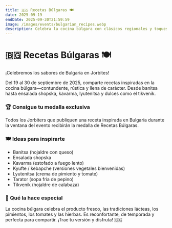 ```yaml
---
title: 🇧🇬 Recetas Búlgaras 🍽️
date: 2025-09-19
endDate: 2025-09-30T21:59:59
image: /images/events/bulgarian_recipes.webp
description: Celebra la cocina búlgara con clásicos regionales y toques modernos
---
```


# 🇧🇬 Recetas Búlgaras 🍽️

¡Celebremos los sabores de Bulgaria en Jorbites!

Del 19 al 30 de septiembre de 2025, comparte recetas inspiradas en la cocina búlgara—contundente, rústica y llena de carácter. Desde banitsa hasta ensalada shopska, kavarma, lyutenitsa y dulces como el tikvenik.

### 🏆 Consigue tu medalla exclusiva

Todos los Jorbiters que publiquen una receta inspirada en Bulgaria durante la ventana del evento recibirán la medalla de Recetas Búlgaras.

### 🍽️ Ideas para inspirarte

- Banitsa (hojaldre con queso)
- Ensalada shopska
- Kavarma (estofado a fuego lento)
- Kyufte / kebapche (versiones vegetales bienvenidas)
- Lyutenitsa (crema de pimiento y tomate)
- Tarator (sopa fría de pepino)
- Tikvenik (hojaldre de calabaza)

### 🌿 Qué la hace especial

La cocina búlgara celebra el producto fresco, las tradiciones lácteas, los pimientos, los tomates y las hierbas. Es reconfortante, de temporada y perfecta para compartir. ¡Trae tu versión y disfruta! 🇧🇬
